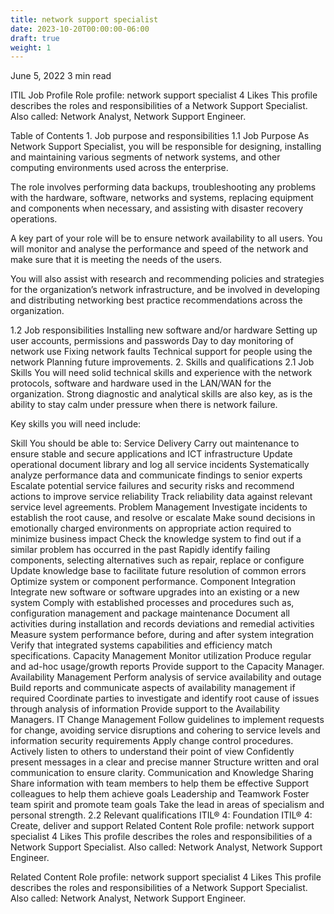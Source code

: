 ```yaml
---
title: network support specialist
date: 2023-10-20T00:00:00-06:00
draft: true
weight: 1
---
```



June 5, 2022
3 min read

ITIL
Job Profile
Role profile: network support specialist
4 Likes
This profile describes the roles and responsibilities of a Network Support Specialist. Also called: Network Analyst, Network Support Engineer.

Table of Contents
1. 
Job purpose and responsibilities
1.1 Job Purpose
As Network Support Specialist, you will be responsible for designing, installing and maintaining various segments of network systems, and other computing environments used across the enterprise.

The role involves performing data backups, troubleshooting any problems with the hardware, software, networks and systems, replacing equipment and components when necessary, and assisting with disaster recovery operations.

A key part of your role will be to ensure network availability to all users. You will monitor and analyse the performance and speed of the network and make sure that it is meeting the needs of the users.

You will also assist with research and recommending policies and strategies for the organization’s network infrastructure, and be involved in developing and distributing networking best practice recommendations across the organization.

1.2 Job responsibilities
Installing new software and/or hardware
Setting up user accounts, permissions and passwords
Day to day monitoring of network use
Fixing network faults
Technical support for people using the network
Planning future improvements.
2. 
Skills and qualifications
2.1 Job Skills
You will need solid technical skills and experience with the network protocols, software and hardware used in the LAN/WAN for the organization. Strong diagnostic and analytical skills are also key, as is the ability to stay calm under pressure when there is network failure.

Key skills you will need include:

Skill
You should be able to:
Service Delivery
Carry out maintenance to ensure stable and secure applications and ICT infrastructure
Update operational document library and log all service incidents
Systematically analyze performance data and communicate findings to senior experts
Escalate potential service failures and security risks and recommend actions to improve service reliability
Track reliability data against relevant service level agreements.
Problem Management
Investigate incidents to establish the root cause, and resolve or escalate
Make sound decisions in emotionally charged environments on appropriate action required to minimize business impact
Check the knowledge system to find out if a similar problem has occurred in the past
Rapidly identify failing components, selecting alternatives such as repair, replace or configure
Update knowledge base to facilitate future resolution of common errors
Optimize system or component performance.
Component Integration
Integrate new software or software upgrades into an existing or a new system
Comply with established processes and procedures such as, configuration management and package maintenance
Document all activities during installation and records deviations and remedial activities
Measure system performance before, during and after system integration
Verify that integrated systems capabilities and efficiency match specifications.
Capacity Management
Monitor utilization
Produce regular and ad-hoc usage/growth reports
Provide support to the Capacity Manager.
Availability Management
Perform analysis of service availability and outage
Build reports and communicate aspects of availability management if required
Coordinate parties to investigate and identify root cause of issues through analysis of information
Provide support to the Availability Managers.
IT Change Management
Follow guidelines to implement requests for change, avoiding service disruptions and cohering to service levels and information security requirements
Apply change control procedures.
Actively listen to others to understand their point of view
Confidently present messages in a clear and precise manner
Structure written and oral communication to ensure clarity.
Communication and Knowledge Sharing
Share information with team members to help them be effective
Support colleagues to help them achieve goals
Leadership and Teamwork
Foster team spirit and promote team goals
Take the lead in areas of specialism and personal strength.
2.2 Relevant qualifications
ITIL® 4: Foundation
ITIL® 4: Create, deliver and support
Related Content
Role profile: network support specialist
4 Likes
This profile describes the roles and responsibilities of a Network Support Specialist. Also called: Network Analyst, Network Support Engineer.

Related Content
Role profile: network support specialist
4 Likes
This profile describes the roles and responsibilities of a Network Support Specialist. Also called: Network Analyst, Network Support Engineer.

